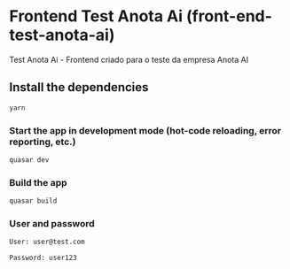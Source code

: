 # Frontend Test Anota Ai (front-end-test-anota-ai)

Test Anota Ai - Frontend criado para o teste da empresa Anota AI

## Install the dependencies
```bash
yarn
```

### Start the app in development mode (hot-code reloading, error reporting, etc.)
```bash
quasar dev
```

### Build the app
```bash
quasar build
```

### User and password
```bash
User: user@test.com
```
```bash
Password: user123
```
